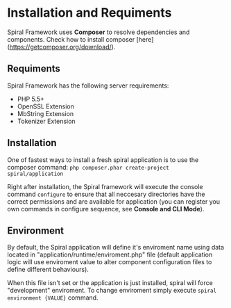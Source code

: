 # Installation and Requiments
Spiral Framework uses **Composer** to resolve dependencies and components. Check how to install composer 
[here] (https://getcomposer.org/download/).

## Requiments
Spiral Framework has the following server requirements:
* PHP 5.5+
* OpenSSL Extension
* MbString Extension
* Tokenizer Extension

## Installation
One of fastest ways to install a fresh spiral application is to use the composer command:
`php composer.phar create-project spiral/application`

Right after installation, the Spiral framework will execute the console command `configure` to ensure that all neccesary 
directories have the correct permissions and are available for application (you can register you own
commands in configure sequence, see **Console and CLI Mode**).

## Environment
By default, the Spiral application will define it's enviroment name using data located in "application/runtime/enviroment.php" file (default application logic will use enviroment value to alter component configuration files to define different 
behaviours). 

When this file isn't set or the application is just installed, spiral will force "development" enviroment. To change enviroment simply
execute `spiral environment {VALUE}` command.
